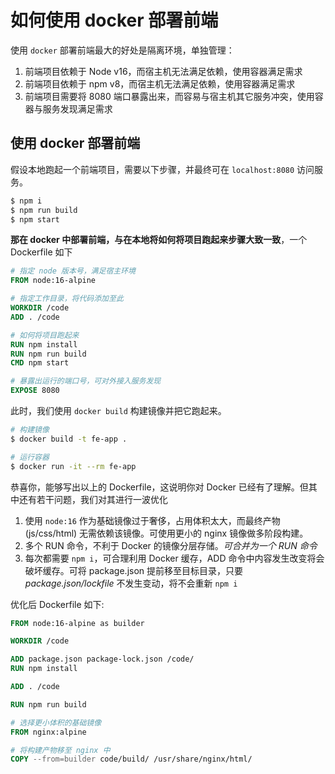 # 如何使用 docker 部署前端

使用 `docker` 部署前端最大的好处是隔离环境，单独管理：

1. 前端项目依赖于 Node v16，而宿主机无法满足依赖，使用容器满足需求
1. 前端项目依赖于 npm v8，而宿主机无法满足依赖，使用容器满足需求
1. 前端项目需要将 8080 端口暴露出来，而容易与宿主机其它服务冲突，使用容器与服务发现满足需求

## 使用 docker 部署前端

假设本地跑起一个前端项目，需要以下步骤，并最终可在 `localhost:8080` 访问服务。

``` bash
$ npm i
$ npm run build
$ npm start
```

**那在 docker 中部署前端，与在本地将如何将项目跑起来步骤大致一致**，一个 Dockerfile 如下

``` dockerfile
# 指定 node 版本号，满足宿主环境
FROM node:16-alpine

# 指定工作目录，将代码添加至此
WORKDIR /code
ADD . /code

# 如何将项目跑起来
RUN npm install
RUN npm run build
CMD npm start

# 暴露出运行的端口号，可对外接入服务发现
EXPOSE 8080
```

此时，我们使用 `docker build` 构建镜像并把它跑起来。

``` bash
# 构建镜像
$ docker build -t fe-app .

# 运行容器
$ docker run -it --rm fe-app
```

恭喜你，能够写出以上的 Dockerfile，这说明你对 Docker 已经有了理解。但其中还有若干问题，我们对其进行一波优化

1. 使用 `node:16` 作为基础镜像过于奢侈，占用体积太大，而最终产物 (js/css/html) 无需依赖该镜像。可使用更小的 nginx 镜像做多阶段构建。
1. 多个 RUN 命令，不利于 Docker 的镜像分层存储。*可合并为一个 RUN 命令*
1. 每次都需要 `npm i`，可合理利用 Docker 缓存，ADD 命令中内容发生改变将会破坏缓存。可将 package.json 提前移至目标目录，只要 *package.json/lockfile* 不发生变动，将不会重新 `npm i`

优化后 Dockerfile 如下:

``` dockerfile
FROM node:16-alpine as builder

WORKDIR /code

ADD package.json package-lock.json /code/
RUN npm install

ADD . /code

RUN npm run build 

# 选择更小体积的基础镜像
FROM nginx:alpine

# 将构建产物移至 nginx 中
COPY --from=builder code/build/ /usr/share/nginx/html/
```